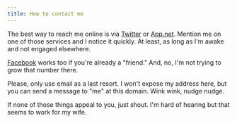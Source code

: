 ```yaml
---
title: How to contact me
---
```

The best way to reach me online is via [Twitter](https://twitter.com/donmelton) or [App.net](https://alpha.app.net/donmelton). Mention me on one of those services and I notice it quickly. At least, as long as I'm awake and not engaged elsewhere.

[Facebook](https://www.facebook.com/donmelton) works too if you're already a "friend." And, no, I'm not trying to grow that number there.

Please, only use email as a last resort. I won't expose my address here, but you can send a message to "me" at this domain. Wink wink, nudge nudge.

If none of those things appeal to you, just shout. I'm hard of hearing but that seems to work for my wife.
